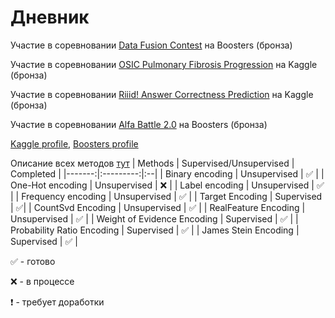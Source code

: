 # Дневник


Участие в соревновании [Data Fusion Contest](https://boosters.pro/championship/data_fusion/rating) на Boosters (бронза)

Участие в соревновании [OSIC Pulmonary Fibrosis Progression](https://www.kaggle.com/c/osic-pulmonary-fibrosis-progression) на Kaggle (бронза)

Участие в соревновании [Riiid! Answer Correctness Prediction](https://www.kaggle.com/c/riiid-test-answer-prediction/overview) на Kaggle (бронза)

Участие в соревновании [Alfa Battle 2.0](https://boosters.pro/championship/alfabattle2/rating) на Boosters (бронза)

[Kaggle profile](https://www.kaggle.com/amaaaa16), [Boosters profile](https://boosters.pro/user/Makhin)

Описание всех методов [тут](https://github.com/Ama16/3course_diary/blob/main/review.md)
| Methods | Supervised/Unsupervised | Completed |
|-------:|:---------:|:--|
| Binary encoding | Unsupervised | :white_check_mark: |
| One-Hot encoding | Unsupervised |  :x: |
| Label encoding | Unsupervised | :white_check_mark: |
| Frequency encoding | Unsupervised | :white_check_mark: |
| Target Encoding | Supervised | :white_check_mark:|
| CountSvd Encoding | Unsupervised | :white_check_mark: |
| RealFeature Encoding | Unsupervised | :white_check_mark: |
| Weight of Evidence Encoding | Supervised | :white_check_mark: |
| Probability Ratio Encoding | Supervised | :white_check_mark: |
| James Stein Encoding | Supervised | :white_check_mark: | 

:white_check_mark: - готово

:x: - в процессе

:heavy_exclamation_mark: - требует доработки
